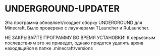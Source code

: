 # UNDERGROUND-UPDATER

Эта программа обновляет/создает сборку UNDERGROUND для Minecraft.
Было проверено с лаунчерами TLauncher и RuLauncher.

НЕ ЗАКРЫВАЙТЕ ПРОГРАММУ ВО ВРЕМЯ УСТАНОВКИ!
К серьезным последствиям это не приведет, однако придется удалять архив находящийся в папке .minecraft/versions
